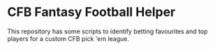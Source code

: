 # CFB Fantasy Football Helper

This repository has some scripts to identify betting favourites and top players for a custom CFB pick 'em league.
